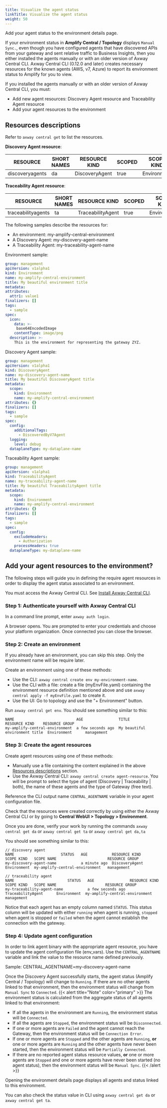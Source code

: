 ```yaml
---
title: Visualize the agent status
linkTitle: Visualize the agent status
weight: 50
---
```

Add your agent status to the environment details page.

If your environment status in **Amplify Central / Topology** displays `Manual Sync.`, even though you have configured agents that have discovered APIs from your gateway and sent relative traffic to Business Insights, then you either installed the agents manually or with an older version of Axway Central CLI. Axway Central CLI (0.12.0 and later) creates necessary resources for the known agents (AWS, v7, Azure) to report its environment status to Amplify for you to view.

If you installed the agents manually or with an older version of Axway Central CLI, you must:

* Add new agent resources: Discovery Agent resource and Traceability Agent resource
* Add your agent resources to the environment  

## Resources descriptions

Refer to `axway central get` to list the resources.

**Discovery Agent resource**:

| RESOURCE                  | SHORT NAMES  | RESOURCE KIND                   | SCOPED  | SCOPE KIND    | RESOURCE GROUP  |
|---------------------------|--------------|---------------------------------|---------|---------------|-----------------|
| discoveryagents           | da           | DiscoveryAgent                  | true    | Environment   | management

**Traceability Agent resource**:

| RESOURCE                  | SHORT NAMES  | RESOURCE KIND                   | SCOPED  | SCOPE KIND    | RESOURCE GROUP  |
|---------------------------|--------------|---------------------------------|---------|---------------|-----------------|
| traceabilityagents        | ta           | TraceabilityAgent               | true    | Environment   | management

The following samples describe the resources for:

* An environment: my-amplify-central-environment
* A Discovery Agent: my-discovery-agent-name
* A Traceability Agent: my-traceability-agent-name

Environment sample:

```yaml
group: management
apiVersion: v1alpha1
kind: Environment
name: my-amplify-central-environment
title: My beautiful environment title
metadata:
attributes:
  attr1: value1
finalizers: []
tags:
  - sample
spec:
  icon:
    data: >-
     base64EncodedImage
    contentType: image/png
  description: >-
    This is the environment for representing the gateway ZYZ.
```

Discovery Agent sample:

```yaml
group: management
apiVersion: v1alpha1
kind: DiscoveryAgent
name: my-discovery-agent-name
title: My beautiful DiscoveryAgent title
metadata:
  scope:
    kind: Environment
    name: my-amplify-central-environment
attributes: {}
finalizers: []
tags:
  - sample
spec:
  config:
    additionalTags:
      - DiscoveredByV7Agent
  logging:
    level: debug
  dataplaneType: my-dataplane-name
```

Traceability Agent sample:

```yaml
group: management
apiVersion: v1alpha1
kind: TraceabilityAgent
name: my-traceability-agent-name
title: My beautiful TraceabilityAgent title
metadata:
  scope:
    kind: Environment
    name: my-amplify-central-environment
attributes: {}
finalizers: []
tags:
  - sample
spec:
  config:
    excludeHeaders:
      - Authorization
    processHeaders: true
  dataplaneType: my-dataplane-name
```

## Add your agent resources to the environment?

The following steps will guide you in defining the require agent resources in order to display the agent status associated to an environment.

You must access the Axway Central CLI. See [Install Axway Central CLI](/docs/integrate_with_central/cli_central/cli_install).

### Step 1: Authenticate yourself with Axway Central CLI

In a command line prompt, enter `axway auth login`.

A browser opens. You are prompted to enter your credentials and choose your platform organization. Once connected you can close the browser.

### Step 2: Create an environment

If you already have an environment, you can skip this step. Only the environment name will be require later.

Create an environment using one of these methods:

* Use the CLI: `axway central create env my-environment-name`.
* Use the CLI with a file: create a file (myEnvFile.yaml) containing the environment resource definition mentioned above and use `axway central apply -f myEnvFile.yaml` to create it.
* Use the UI: Go to topology and use the "+ Environment" button.

Run `axway central get env`. You should see something similar to this:

```shell
NAME                            AGE                TITLE                           RESOURCE KIND    RESOURCE GROUP
my-amplify-central-environment  a few seconds ago  My beautiful environment title  Environment      management
```

### Step 3: Create the agent resources

Create agent resources using one of these methods:

* Manually use a file containing the content explained in the above [Resources descriptions](#resources-descriptions) section.
* Use the Axway Central CLI: `axway central create agent-resource`. You will be prompt to select the type of agent (Discovery | Traceability | both), the name of these agents and the type of Gateway (free text).

Reference the CLI output name `CENTRAL_AGENTNAME` variable in your agent configuration file.

Check that the resources were created correctly by using either the Axway Central CLI or by going to **Central WebUI > Topology > Environment**.

Once you are done, verify your work by running the commands `axway central get da` or `axway central get ta` or `axway central get da,ta`

You should see something similar to this:

```shell
// discovery agent
NAME                     STATUS   AGE           RESOURCE KIND       SCOPE KIND   SCOPE NAME                       RESOURCE GROUP
my-discovery-agent-name           a minute ago  DiscoveryAgent      Environment  my-amplify-central-environment   management

// traceability agent
NAME                        STATUS   AGE                RESOURCE KIND          SCOPE KIND   SCOPE NAME                      RESOURCE GROUP
my-traceability-agent-name           a few seconds ago  TraceabilityAgent      Environment  my-amplify-central-environment  management
```

Notice that each agent has an empty column named `STATUS`. This status column will be updated with either `running` when agent is running, `stopped` when agent is stopped or `failed` when the agent cannot establish the connection with the gateway.

### Step 4: Update agent configuration

In order to link agent binary with the appropriate agent resource, you have to update the agent configuration file (env_vars). Use the `CENTRAL_AGENTNAME` variable and link the value to the resource name defined previously.

Sample: CENTRAL_AGENTNAME=my-discovery-agent-name

Once the Discovery Agent successfully starts, the agent status (Amplify Central / Topology) will change to `Running`. If there are no other agents linked to that environment, then the environment status will change from `Manual Sync` to `Connected`.
{{< alert title="Note" color="primary" >}}
The environment status is calculated from the aggregate status of all agents linked to that environment:

* If all the agents in the environment are `Running`, the environment status will be `Connected`.
* If all the agents are `Stopped`, the environment status will be `Disconnected`.
* If one or more agents are `Failed` and the agent cannot reach the Gateway, then the environment status will be `Connection Error`.
* If one or more agents are `Stopped` and the other agents are `Running`, **or** one or more agents are `Running` and the other agents have never been started, then the environment status will be `Partially Connected`.
* If there are no reported agent status resource values, **or** one or more agents are `Stopped` and one or more agents have never been started (no agent status), then the environment status will be `Manual Sync`.
{{< /alert >}}

Opening the environment details page displays all agents and status linked to this environment.

You can also check the status value in CLI using `axway central get da` or `axway central get ta`.
